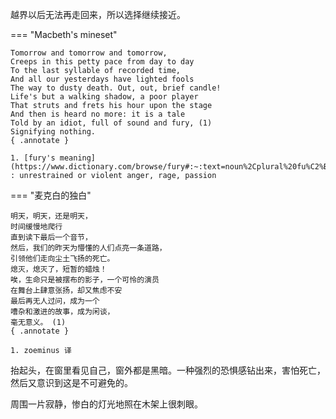 越界以后无法再走回来，所以选择继续接近。

=== "Macbeth's mineset"

    Tomorrow and tomorrow and tomorrow,
    Creeps in this petty pace from day to day
    To the last syllable of recorded time,
    And all our yesterdays have lighted fools
    The way to dusty death. Out, out, brief candle!
    Life's but a walking shadow, a poor player
    That struts and frets his hour upon the stage
    And then is heard no more: it is a tale
    Told by an idiot, full of sound and fury, (1)
    Signifying nothing. 
    { .annotate } 
    
    1. [fury's meaning](https://www.dictionary.com/browse/fury#:~:text=noun%2Cplural%20fu%C2%B7ries.,a%20fury%20of%20creative%20energy.) : unrestrained or violent anger, rage, passion

=== "麦克白的独白"

    明天，明天，还是明天，
    时间缓慢地爬行
    直到读下最后一个音节，
    然后，我们的昨天为懵懂的人们点亮一条道路，
    引领他们走向尘土飞扬的死亡。
    熄灭，熄灭了，短暂的蜡烛！
    唉，生命只是被摆布的影子，一个可怜的演员
    在舞台上肆意张扬，却又焦虑不安
    最后再无人过问，成为一个
    嘈杂和激进的故事，成为闲谈，
    毫无意义。 (1)
    { .annotate } 
    
    1. zoeminus 译

抬起头，在窗里看见自己，窗外都是黑暗。一种强烈的恐惧感钻出来，害怕死亡，然后又意识到这是不可避免的。

周围一片寂静，惨白的灯光地照在木架上很刺眼。

